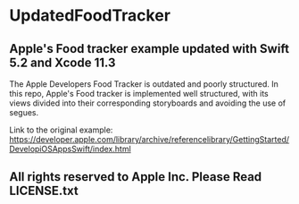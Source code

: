 # UpdatedFoodTracker

## Apple's Food tracker example updated with Swift 5.2 and Xcode 11.3

The Apple Developers Food Tracker is outdated and poorly structured. In this repo, Apple's Food tracker is implemented well structured, with its views divided into their corresponding storyboards and avoiding the use of segues.

Link to the original example: https://developer.apple.com/library/archive/referencelibrary/GettingStarted/DevelopiOSAppsSwift/index.html

## All rights reserved to Apple Inc. Please Read LICENSE.txt

